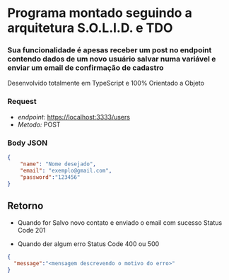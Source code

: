 # Programa montado seguindo a arquitetura S.O.L.I.D. e TDO
### Sua funcionalidade é apesas receber um post no endpoint contendo dados de um novo usuário salvar numa variável e enviar um email de confirmação de cadastro
Desenvolvido totalmente em TypeScript e 100% Orientado a Objeto 

### Request
- *endpoint:* <https://localhost:3333/users>
- *Metodo:* POST

### Body JSON
```json
{
	"name": "Nome desejado",
	"email": "exemplo@gmail.com",
	"password":"123456"
}
```

## Retorno 
- Quando for Salvo novo contato e enviado o email com sucesso 
Status Code 201

- Quando der algum erro
Status Code 400 ou 500
```json
{
  "message":"<mensagem descrevendo o motivo do erro>"
}
```